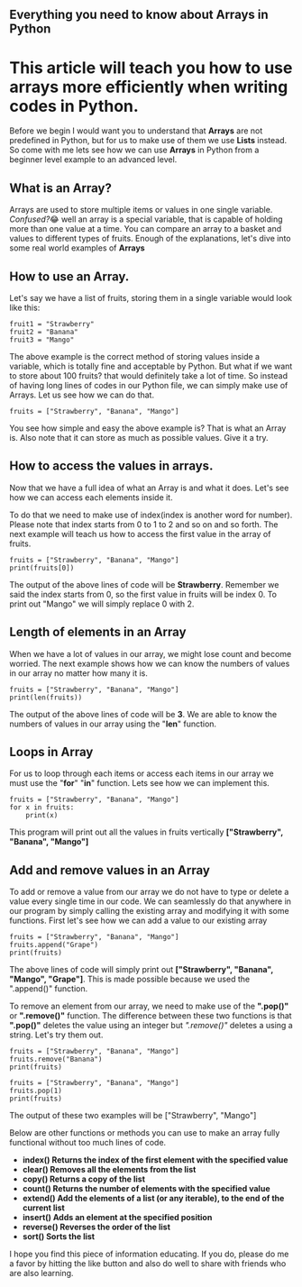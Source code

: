 ## Everything you need to know about Arrays in Python

# This article will teach you how to use arrays more efficiently when writing codes in Python.

Before we begin I would want you to understand that **Arrays** are not predefined in Python, but for us to make use of them we use **Lists** instead. So come with me lets see how we can use **Arrays** in Python from a beginner level example to an advanced level.

## **What is an Array?**
Arrays are used to store multiple items or values in one single variable. *Confused?*😂 well an array is a special variable, that is capable of holding more than one value at a time. You can compare an array to a basket and values to different types of fruits. Enough of the explanations, let's dive into some real world examples of **Arrays**  

## **How to use an Array.**

Let's say we have a list of fruits, storing them in a single variable would look like this:

```
fruit1 = "Strawberry"
fruit2 = "Banana"
fruit3 = "Mango"
``` 
The above example is the correct method of storing values inside a variable, which is totally fine and acceptable by Python. But what if we want to store about 100 fruits? that would definitely take a lot of time. So instead of having long lines of codes in our Python file, we can simply make use of Arrays. Let us see how we can do that.

```
fruits = ["Strawberry", "Banana", "Mango"]
``` 
You see how simple and easy the above example is? That is what an Array is. Also note that it can store as much as possible values. Give it a try.
## How to access the values in arrays.
Now that we have a full idea of what an Array is and what it does. Let's see how we can access each elements inside it.

To do that we need to make use of index(index is another word for number). Please note that index starts from 0 to 1 to 2 and so on and so forth.
The next example will teach us how to access the first value in the array of fruits.
```
fruits = ["Strawberry", "Banana", "Mango"]
print(fruits[0])
``` 
The output of the above lines of code will be **Strawberry**.
Remember we said the index starts from 0, so the first value in fruits will be index 0. To print out "Mango" we will simply replace 0 with 2.
## Length of elements in an Array
When we have a lot of values in our array, we might lose count and become worried. The next example shows how we can know the numbers of values in our array no matter how many it is.

``` 
fruits = ["Strawberry", "Banana", "Mango"]
print(len(fruits))
``` 
The output of the above lines of code will be **3**. We are able to know the numbers of values in our array using the "**len**" function.
## Loops in Array
For us to loop through each items or access each items in our array we must use the "**for**" "**in**" function. Lets see how we can implement this.

```
fruits = ["Strawberry", "Banana", "Mango"]
for x in fruits:
    print(x)
``` 
This program will print out all the values in fruits vertically **["Strawberry", "Banana", "Mango"]**
## Add and remove values in an Array
To add or remove a value from our array we do not have to type or delete a value every single time in our code. We can seamlessly do that anywhere in our program by simply calling the existing array and modifying it with some functions. First let's see how we can add a value to our existing array

```
fruits = ["Strawberry", "Banana", "Mango"]
fruits.append("Grape")
print(fruits)
``` 
The above lines of code will simply print out **["Strawberry", "Banana", "Mango", "Grape"]**. This is made possible because we used the ".append()" function.

To remove an element from our array, we need to make use of the **".pop()"** or **".remove()"** function. The difference between these two functions is that **".pop()"** deletes the value using an integer but *".remove()"* deletes a using a string. Let's try them out.

```
fruits = ["Strawberry", "Banana", "Mango"]
fruits.remove("Banana")
print(fruits)
``` 
```
fruits = ["Strawberry", "Banana", "Mango"]
fruits.pop(1)
print(fruits)
``` 
The output of these two examples will be ["Strawberry", "Mango"]

Below are other functions or methods you can use to make an array fully functional without too much lines of code.


- **index()	Returns the index of the first element with the specified value**
- **clear()	Removes all the elements from the list**
- **copy()	Returns a copy of the list**
- **count()	Returns the number of elements with the specified value**
- **extend()	Add the elements of a list (or any iterable), to the end of the current list**
- **insert()	Adds an element at the specified position**
- **reverse()	Reverses the order of the list**
- **sort()	Sorts the list**

I hope you find this piece of information educating. If you do, please do me a favor by hitting the like button and also do well to share with friends who are also learning.